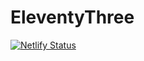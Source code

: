 # EleventyThree

[![Netlify Status](https://api.netlify.com/api/v1/badges/462cee3b-7769-47f6-a888-9f4bf3c167c4/deploy-status)](https://app.netlify.com/sites/eleventythree/deploys)

